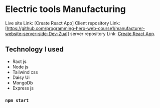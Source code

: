 # Electric tools Manufacturing

Live site Link: [Create React App]
Client repository Link: [https://github.com/programming-hero-web-course1/manufacturer-website-server-side-Dev-Zual]
server repository Link: [Create React App](https://github.com/programming-hero-web-course1/manufacturer-website-client-side-Dev-Zual).

## Technology I used

- Ract js
- Node js
- Tailwind css
- Daisy Ui
- MongoDb
- Express js

### `npm start`

